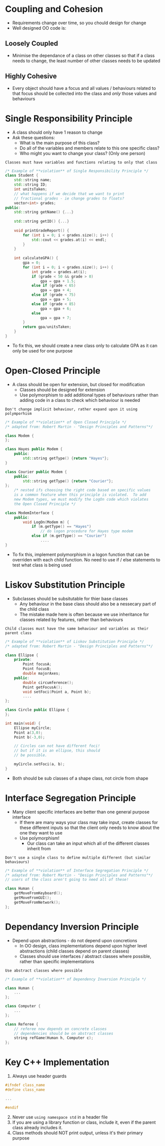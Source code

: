 # Coupling and Cohesion
- Requirements change over time, so you chould design for change
- Well designed OO code is: 

## Loosely Coupled
- Minimise the dependance of a class on other classes so that if a class needs to change, the least number of other classes needs to be updated

## Highly Cohesive
- Every object  should have a focus and all values / behaviours related to that focus should be collected into the class and *only* those values and behaviours


# Single Responsibility Principle
- A class should only have 1 reason to change
- Ask these questions:
	- What is the main purpose of this class?
	- Do all of the variables and members relate to this one specific class?
	- Who might you want to change your class? (Only one person)

```
Classes must have variables and functions relating to only that class
```

```cpp
/* Example of **violation** of Single Responsibility Principle */  
class Student {  
	std::string name;  
	std::string ID;  
	int unitsTaken;  
	// what happens if we decide that we want to print  
	// fractional grades - ie change grades to floats?  
	vector<int> grades;  
public:  
	std::string getName() {...}  
	
	std::string getID() {...}  
	
	void printGradeReport() {  
		for (int i = 0; i < grades.size(); i++) {  
			std::cout << grades.at(i) << endl;  
		}  
	}  
	
	int calculateGPA() {  
		gpa = 0;  
		for (int i = 0; i < grades.size(); i++) {  
			int grade = grades.at(i);  
			if (grade < 50 && grade > 0)  
				gpa = gpa + 1.5;  
			else if (grade < 65)  
				gpa = gpa + 4;  
			else if (grade < 75)  
				gpa = gpa + 5;  
			else if (grade < 85)  
				gpa = gpa + 6;  
			else  
				gpa = gpa + 7;  
		}  
		return gpa/unitsTaken;  
	}  
}
```

- To fix this, we should create a new class only to calculate GPA as it can only be used for one purpose

# Open-Closed Principle
- A class should be open for extension, but closed for modification
	- Classes should be designed for extension
	- Use polymorphism to add additional types of behaviours rather than adding code in a class to check which behaviour is needed

```
Don't change implicit behaviour, rather expand upon it using polymporhism
```

```cpp
/* Example of **violation** of Open Closed Principle */
/* adapted from: Robert Martin - "Design Principles and Patterns"*/

class Modem {
};

class Hayes public Modem {
    public:
        std::string getType() {return "Hayes"};
}

class Courier public Modem {
    public:
        std::string getType() {return "Courier"};
};
	/* nested ifs choosing the right code based on specific values
    is a common feature when this principle is violated.  To add
    new Modem types, we must modify the LogOn code which violates
    the Open Closed Principle */

class ModemInterface {
	public:
		void LogOn(Modem m) {
			if (m.getType() == "Hayes")
				// do logon procedure for Hayes type modem
			else if (m.getType() == "Courier")
				....
}
```

- To fix this, implement polymorphism in a logon function that can be overriden with each child function. No need to use if /  else statements to test what class is being used

# Liskov Substitution Principle
- Subclasses should be subsitutable for thier base classes
	- Any behaviour in the base class should also be a nessecary part of the child class
	- The mistake made here is often because we use inheritance for classes related by features, rather than behaviours

```
Child classes must have the same behaviour and variables as their parent class
```

```cpp
/* Example of **violation** of Liskov Substitution Principle */
/* adapted from: Robert Martin - "Design Principles and Patterns"*/

class Ellipse {
    private:
        Point focusA;
        Point focusB;
        double majorAxes;
    public:
        double circumference();
        Point getFocusA();
        void setFoci(Point a, Point b);
        ....
};

class Circle public Ellipse {
};

int main(void) {
    Ellipse myCircle;
    Point a(3,0);
    Point b(-3,0);

    // Circles can not have different foci!
    // but if it is an ellipse, this should
    // be possible.

    myCircle.setFoci(a, b);
}
```

- Both should be sub classes of a shape class, not circle from shape

# Interface Segregation Principle
- Many client specific interfaces are better than one general purpose interface
	- If there are many ways your class may take input, create classes for these different inputs so that the client only needs to know about the one they want to use
	- Use polymorphism!
		- Our class can take an input which all of the different classes inherit from

```
Don't use a single class to define multiple different (but similar behaviours)
```

```cpp
/* Example of **violation** of Interface Segregation Principle */
/* adapted from: Robert Martin - "Design Principles and Patterns"*/
// users of the class aren't going to need all of these!

class Human {
    getMoveFromKeyboard();
    getMoveFromGUI();
    getMoveFromNetwork();
};
```

# Dependancy Inversion Principle
- Depend upon abstractions - do not depend upon concretions
	- In OO design, class implementations depend upon higher level abstractions (child classes depend on parent classes)
	- Classes should use interfaces / abstract classes where possible, rather than specific implementations

```
Use abstract classes where possible
```

```cpp
/* Example of **violation** of Dependency Inversion Principle */

class Human {
    ...
};

class Computer {
    ...
};

class Referee {
    // referee now depends on concrete classes
    // dependencies should be on abstract classes
    string refGame(Human h, Computer c);
};
```

# Key C++ Implementation
1. Always use header guards

```cpp
#ifndef class_name
#define class_name

...

#endif
```

2. Never use `using namespace std` in a header file
3. If you are using a library function or class, include it, even if the parent class already includes it.
4. Class methods should NOT print output, unless it's their primary purpose